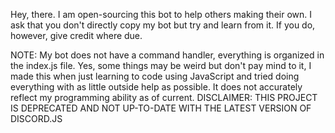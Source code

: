 Hey, there. I am open-sourcing this bot to help others making their own. I ask that you don't directly copy my bot but try and learn from it. If you do, however, give credit where due. 

NOTE: My bot does not have a command handler, everything is organized in the index.js file. Yes, some things may be weird but don't pay mind to it, I made this when just learning to code using JavaScript and tried doing everything with as little outside help as possible. It does not accurately reflect my programming ability as of current.
DISCLAIMER: THIS PROJECT IS DEPRECATED AND NOT UP-TO-DATE WITH THE LATEST VERSION OF DISCORD.JS
